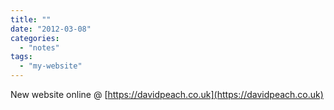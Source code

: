 ```yaml
---
title: ""
date: "2012-03-08"
categories: 
  - "notes"
tags: 
  - "my-website"
---
```


New website online @ [https://davidpeach.co.uk](https://davidpeach.co.uk)
